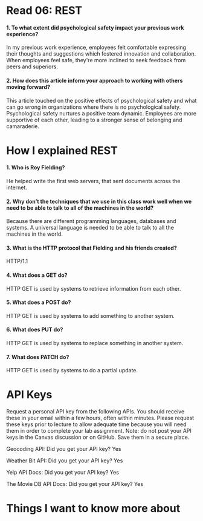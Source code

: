
# Read 06: REST


#### 1. To what extent did psychological safety impact your previous work experience?

In my previous work experience, employees felt comfortable expressing their thoughts and suggestions which fostered innovation and collaboration. When employees feel safe, they're more inclined to seek feedback from peers and superiors.

#### 2. How does this article inform your approach to working with others moving forward?

This article touched on the positive effects of psychological safety and what can go wrong in organizations where there is no psychological safety. Psychological safety nurtures a positive team dynamic. Employees are more supportive of each other, leading to a stronger sense of belonging and camaraderie.

# How I explained REST 

#### 1. Who is Roy Fielding?

He helped write the first web servers, that sent documents across the internet.

#### 2. Why don’t the techniques that we use in this class work well when we need to be able to talk to all of the machines in the world?

Because there are different programming languages, databases and systems. A universal language is needed to be able to talk to all the machines in the world.

#### 3. What is the HTTP protocol that Fielding and his friends created?

HTTP/1.1

#### 4. What does a GET do?

HTTP GET is used by systems to retrieve information from each other.

#### 5. What does a POST do?

HTTP GET is used by systems to add something to another system.

#### 6. What does PUT do?

HTTP GET is used by systems to replace something in another system.

#### 7. What does PATCH do?

HTTP GET is used by systems to do a partial update. 

# API Keys

Request a personal API key from the following APIs. You should receive these in your email within a few hours, often within minutes. Please request these keys prior to lecture to allow adequate time because you will need them in order to complete your lab assignment. Note: do not post your API keys in the Canvas discussion or on GitHub. Save them in a secure place.

Geocoding API: Did you get your API key? Yes

Weather Bit API: Did you get your API key? Yes

Yelp API Docs: Did you get your API key? Yes

The Movie DB API Docs: Did you get your API key? Yes

# Things I want to know more about

